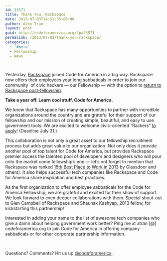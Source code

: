 ```yaml
---
id: 23571
title: Thank You, RackSpace
date: 2013-07-03T14:51:35+00:00
author: Alex Tran
layout: post
guid: http://codeforamerica.org/?p=23571
permalink: /2013/07/03/thank-you-rackspace/
categories:
  - '#meta'
  - Fellowship
  - News
---
```

<p style="text-align: center;">
  <img class="aligncenter" src="https://lh6.googleusercontent.com/UYJvfk048oPWfvw9gpR97iM749QG_wrRbYUfF8oyqmrXLCzbWQCg_A6bGY2cTZdj2Tj1XNeEXjGfrwVftorNER-XHG5mc-zUu8mlSMWPADbQ0upkd9xe8Ofu" alt="" width="NaN" height="NaN" />
</p>

<p dir="ltr">
  Yesterday, <a href="http://www.rackspace.com/">Rackspace</a> joined Code for America in a big way. Rackspace now offers their employees year long sabbaticals in order to join our community  of civic hackers — our Fellowship — with the option to <a href="http://www.rackspace.com/blog/how-rackspace-supports-code-for-america-fellows/">return to Rackspace post-fellowship</a>.
</p>

<p dir="ltr">
  <strong>Take a year off. Learn cool stuff. Code for America.</strong>
</p>

We know that Rackspace has many opportunities to partner with incredible organizations around the country and are grateful for their support of our fellowship and our mission of creating simple, beautiful, and easy to use government tools. We are excited to welcome civic-oriented “Rackers” [to apply](http://www.codeforamerica.org/apply)! (Deadline July 31.)

This collaboration is not only a great asset to our fellowship recruitment process but adds great value to our organization. Not only does it provide another pool of top talent for Code for America, but provides Rackspace premier access the talented pool of developers and designers who will pour onto the market come fellowship&#8217;s end — let&#8217;s not forget to mention that Rackspace was ranked [15th Best Place to Work in 2013](http://www.rackspace.com/blog/rackspace-on-glassdoors-list-of-top-50-best-places-to-work-in-2013/) by Glassdoor and others). It also helps successful tech companies like Rackspace and Code for America share inspiration and best practices.

<p dir="ltr">
  As the first organization to offer employee sabbaticals for the Code for America Fellowship, we are grateful and excited for their show of support. We look forward to even deeper collaborations with them. Special shout-out to Glen Campbell of Rackspace and Shaunak Kashyap, 2013 fellow, for kickstarting this partnership!
</p>

<p dir="ltr">
  Interested in adding your name to the list of awesome tech companies who give a damn about helping government work better? Ping me at atran [@] codeforamerica.org to join Code for America in offering company sabbaticals or for other corporate partnership information.
</p>

&nbsp;

Questions? Comments? Hit us up <a href="http://twitter.com/codeforamerica" target="_blank">@codeforamerica</a>.